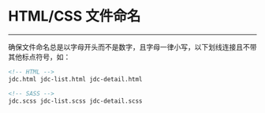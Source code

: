 # HTML/CSS 文件命名

---

确保文件命名总是以字母开头而不是数字，且字母一律小写，以下划线连接且不带其他标点符号，如：

```html
<!-- HTML -->
jdc.html jdc-list.html jdc-detail.html

<!-- SASS -->
jdc.scss jdc-list.scss jdc-detail.scss
```
